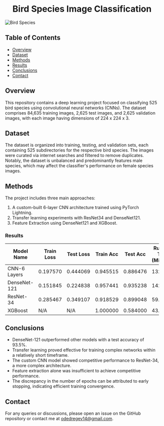 <h1 align="center">Bird Species Image Classification</h1>

![Bird Species](https://github.com/OdedReg/Birds-Classification/blob/main/Birds.jpg)

## Table of Contents
- [Overview](#overview)
- [Dataset](#dataset)
- [Methods](#methods)
- [Results](#results)
- [Conclusions](#conclusions)
- [Contact](#contact)
  
## Overview
This repository contains a deep learning project focused on classifying 525 bird species using convolutional neural networks (CNNs). The dataset comprises 84,635 training images, 2,625 test images, and 2,625 validation images, with each image having dimensions of 224 x 224 x 3.

## Dataset
The dataset is organized into training, testing, and validation sets, each containing 525 subdirectories for the respective bird species. The images were curated via internet searches and filtered to remove duplicates. Notably, the dataset is unbalanced and predominantly features male species, which may affect the classifier's performance on female species images.

## Methods
The project includes three main approaches:
1. A custom-built 6-layer CNN architecture trained using PyTorch Lightning.
2. Transfer learning experiments with ResNet34 and DenseNet121.
3. Feature Extraction using DenseNet121 and XGBoost.

### Results
| Model Name      | Train Loss | Test Loss | Train Acc | Test Acc | Running Time (Minutes) | Epochs |
|-----------------|------------|-----------|-----------|----------|------------------------|--------|
| CNN-6 Layers    | 0.197570   | 0.444069  | 0.945515  | 0.886476 | 132.639                | 20     |
| DenseNet-121    | 0.151845   | 0.224838  | 0.957441  | 0.935238 | 142.300                | 17     |
| ResNet-34       | 0.285467   | 0.349107  | 0.918529  | 0.899048 | 59.407                 | 13     |
| XGBoost         | N/A        | N/A       | 1.000000  | 0.584000 | 43.441                 | N/A    |

## Conclusions
- DenseNet-121 outperformed other models with a test accuracy of 93.5%.
- Transfer learning proved effective for training complex networks  within a relatively short timeframe.
- The custom CNN model showed competitive performance to ResNet-34, a more complex architecture.
- Feature extraction alone was insufficient to achieve competitive performance.
- The discrepancy in the number of epochs can be attributed to early stopping, indicating efficient training convergence.

## Contact
For any queries or discussions, please open an issue on the GitHub repository or contact me at odedregev14@gmail.com.
